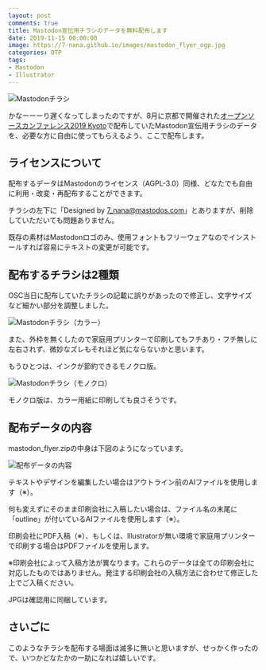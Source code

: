 ```yaml
---
layout: post
comments: true
title: Mastodon宣伝用チラシのデータを無料配布します
date: 2019-11-15 00:00:00
image: https://7-nana.github.io/images/mastodon_flyer_ogp.jpg
categories: DTP
tags:
- Mastodon
- Illustrator
---
```


![Mastodonチラシ](https://7-nana.github.io/images/mastodon_flyer_00.jpg)

かなーーーり遅くなってしまったのですが、8月に京都で開催された[オープンソースカンファレンス2019 Kyoto](https://www.ospn.jp/osc2019-kyoto/)で配布していたMastodon宣伝用チラシのデータを、必要な方に自由に使ってもらえるよう、ここで配布します。

## ライセンスについて

配布するデータはMastodonのライセンス（AGPL-3.0）同様、どなたでも自由に利用・改変・再配布することができます。

チラシの左下に「Designed by 7_nana@mastodos.com」とありますが、削除していただいても問題ありません。

既存の素材はMastodonロゴのみ、使用フォントもフリーウェアなのでインストールすれば容易にテキストの変更が可能です。

## 配布するチラシは2種類

OSC当日に配布していたチラシの記載に誤りがあったので修正し、文字サイズなど細かい部分を調整しました。

![Mastodonチラシ（カラー）](https://7-nana.github.io/images/mastodon_flyer_01.jpg)

また、外枠を無くしたので家庭用プリンターで印刷してもフチあり・フチ無しに左右されず、微妙なズレもそれほど気にならないかと思います。

もうひとつは、インクが節約できるモノクロ版。

![Mastodonチラシ（モノクロ）](https://7-nana.github.io/images/mastodon_flyer_02.jpg)

モノクロ版は、カラー用紙に印刷しても良さそうです。

## 配布データの内容

mastodon_flyer.zipの中身は下図のようになっています。

![配布データの内容](https://7-nana.github.io/images/mastodon_flyer_03.jpg)

テキストやデザインを編集したい場合はアウトライン前のAIファイルを使用します（※）。

何も変えずにそのまま印刷会社に入稿したい場合は、ファイル名の末尾に「outline」が付いているAIファイルを使用します（※）。

印刷会社にPDF入稿（※）、もしくは、Illustratorが無い環境で家庭用プリンターで印刷する場合はPDFファイルを使用します。

※印刷会社によって入稿方法が異なります。これらのデータは全ての印刷会社に対応したものではありません。発注する印刷会社の入稿方法に合わせて修正した上でご入稿ください。

JPGは確認用に同梱しています。

## さいごに

このようなチラシを配布する場面は滅多に無いと思いますが、せっかく作ったので、いつかどなたかの一助になれば嬉しいです。
